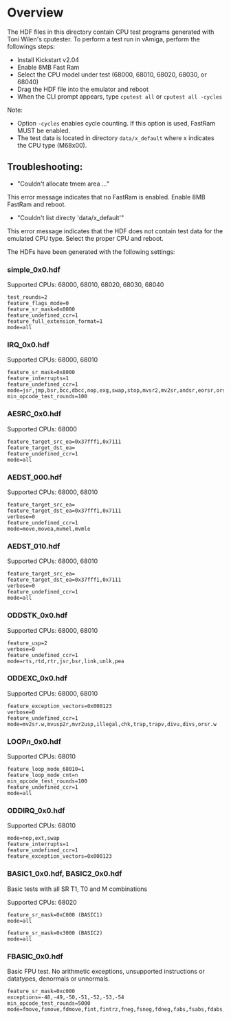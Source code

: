 # Overview

The HDF files in this directory contain CPU test programs generated with Toni Wilen's cputester. To perform a test run in vAmiga, perform the followings steps:

- Install Kickstart v2.04
- Enable 8MB Fast Ram
- Select the CPU model under test (68000, 68010, 68020, 68030, or 68040)
- Drag the HDF file into the emulator and reboot
- When the CLI prompt appears, type `cputest all` or `cputest all -cycles`

Note:
 - Option `-cycles` enables cycle counting. If this option is used, FastRam MUST be enabled.
 - The test data is located in directory `data/x_default` where x indicates the CPU type (M68x00).

## Troubleshooting:

- "Couldn't allocate tmem area ..."

This error message indicates that no FastRam is enabled. Enable 8MB FastRam and reboot. 

-  "Couldn't list directy 'data/x_default'"

This error message indicates that the HDF does not contain test data for the emulated CPU type. Select the proper CPU and reboot. 

The HDFs have been generated with the following settings:

### simple_0x0.hdf

Supported CPUs: 68000, 68010, 68020, 68030, 68040

```
test_rounds=2
feature_flags_mode=0
feature_sr_mask=0x0000
feature_undefined_ccr=1
feature_full_extension_format=1
mode=all
```

### IRQ_0x0.hdf

Supported CPUs: 68000, 68010

```
feature_sr_mask=0x8000
feature_interrupts=1
feature_undefined_ccr=1
mode=jsr,jmp,bsr,bcc,dbcc,nop,exg,swap,stop,mvsr2,mv2sr,andsr,eorsr,orsr
min_opcode_test_rounds=100
```

### AESRC_0x0.hdf

Supported CPUs: 68000

```
feature_target_src_ea=0x37fff1,0x7111
feature_target_dst_ea=
feature_undefined_ccr=1
mode=all
```

### AEDST_000.hdf

Supported CPUs: 68000, 68010

```
feature_target_src_ea=
feature_target_dst_ea=0x37fff1,0x7111
verbose=0
feature_undefined_ccr=1
mode=move,movea,mvmel,mvmle
```

### AEDST_010.hdf

Supported CPUs: 68000, 68010

```
feature_target_src_ea=
feature_target_dst_ea=0x37fff1,0x7111
verbose=0
feature_undefined_ccr=1
mode=all
```

### ODDSTK_0x0.hdf

Supported CPUs: 68000, 68010

```
feature_usp=2
verbose=0
feature_undefined_ccr=1
mode=rts,rtd,rtr,jsr,bsr,link,unlk,pea
```

### ODDEXC_0x0.hdf

Supported CPUs: 68000, 68010

```
feature_exception_vectors=0x000123
verbose=0
feature_undefined_ccr=1
mode=mv2sr.w,mvusp2r,mvr2usp,illegal,chk,trap,trapv,divu,divs,orsr.w
```

### LOOP*n*_0x0.hdf

Supported CPUs: 68010

```
feature_loop_mode_68010=1
feature_loop_mode_cnt=n
min_opcode_test_rounds=100
feature_undefined_ccr=1
mode=all
```

### ODDIRQ_0x0.hdf

Supported CPUs: 68010

```
mode=nop,ext,swap
feature_interrupts=1
feature_undefined_ccr=1
feature_exception_vectors=0x000123
```

### BASIC1_0x0.hdf, BASIC2_0x0.hdf

Basic tests with all SR T1, T0 and M combinations

Supported CPUs: 68020

```
feature_sr_mask=0xC000 (BASIC1)
mode=all
```

```
feature_sr_mask=0x3000 (BASIC2)
mode=all
```

### FBASIC_0x0.hdf

Basic FPU test. No arithmetic exceptions, unsupported instructions or datatypes, denormals or unnormals.

```
feature_sr_mask=0xc000
exceptions=-48,-49,-50,-51,-52,-53,-54
min_opcode_test_rounds=5000
mode=fmove,fsmove,fdmove,fint,fintrz,fneg,fsneg,fdneg,fabs,fsabs,fdabs,fdiv,fsdiv,fddiv,fadd,fsadd,fdadd,fmul,fsmul,fdmul,fsgldiv,fsglmul,fsub,fssub,fdsub,fcmp,ftst,fsqrt
```
